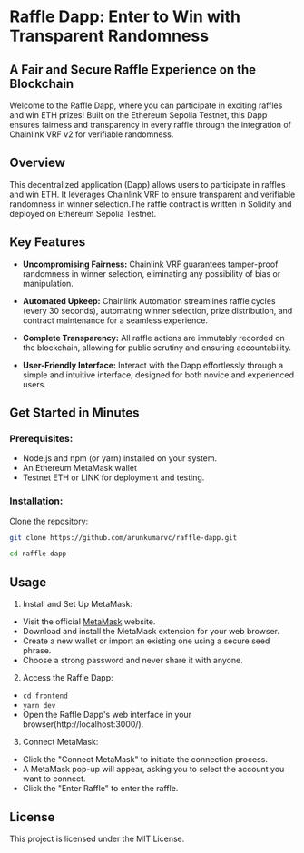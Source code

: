 # Raffle Dapp: Enter to Win with Transparent Randomness

## A Fair and Secure Raffle Experience on the Blockchain

Welcome to the Raffle Dapp, where you can participate in exciting raffles and win ETH prizes! Built on the Ethereum Sepolia Testnet, this Dapp ensures fairness and transparency in every raffle through the integration of Chainlink VRF v2 for verifiable randomness.

## Overview

This decentralized application (Dapp) allows users to participate in raffles and win ETH. It leverages Chainlink VRF to ensure transparent and verifiable randomness in winner selection.The raffle contract is written in Solidity and deployed on Ethereum Sepolia Testnet.

## Key Features

- **Uncompromising Fairness:** Chainlink VRF guarantees tamper-proof randomness in winner selection, eliminating any possibility of bias or manipulation.

- **Automated Upkeep:** Chainlink Automation streamlines raffle cycles (every 30 seconds), automating winner selection, prize distribution, and contract maintenance for a seamless experience.

- **Complete Transparency:** All raffle actions are immutably recorded on the blockchain, allowing for public scrutiny and ensuring accountability.

- **User-Friendly Interface:** Interact with the Dapp effortlessly through a simple and intuitive interface, designed for both novice and experienced users.

## Get Started in Minutes

### Prerequisites:

- Node.js and npm (or yarn) installed on your system.
- An Ethereum MetaMask wallet
- Testnet ETH or LINK for deployment and testing.

### Installation:

Clone the repository:

```Bash
git clone https://github.com/arunkumarvc/raffle-dapp.git

cd raffle-dapp
```

## Usage

1. Install and Set Up MetaMask:

- Visit the official [MetaMask](https://metamask.io/) website.
- Download and install the MetaMask extension for your web browser.
- Create a new wallet or import an existing one using a secure seed phrase.
- Choose a strong password and never share it with anyone.

2. Access the Raffle Dapp:

- `cd frontend`
- `yarn dev`
- Open the Raffle Dapp's web interface in your browser(http://localhost:3000/).

3. Connect MetaMask:

- Click the "Connect MetaMask" to initiate the connection process.
- A MetaMask pop-up will appear, asking you to select the account you want to connect.
- Click the "Enter Raffle" to enter the raffle.

## License

This project is licensed under the MIT License.
